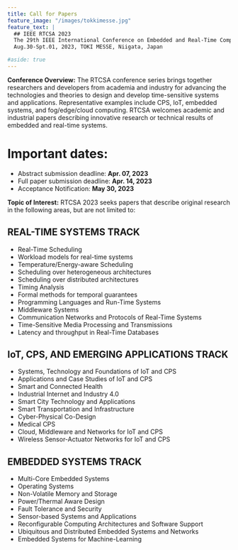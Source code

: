```yaml
---
title: Call for Papers
feature_image: "/images/tokkimesse.jpg"
feature_text: |
  ## IEEE RTCSA 2023
  The 29th IEEE International Conference on Embedded and Real-Time Computing Systems and Applications\
  Aug.30-Spt.01, 2023, TOKI MESSE, Niigata, Japan

#aside: true
---
```

**Conference Overview:**
The RTCSA conference series brings together researchers and developers from academia and industry for advancing the technologies and theories to design and develop time-sensitive systems and applications. Representative examples include CPS, IoT, embedded systems, and fog/edge/cloud computing. RTCSA welcomes academic and industrial papers describing innovative research or technical results of embedded and real-time systems.

# Important dates:
* Abstract submission deadline: **Apr. 07, 2023**
* Full paper submission deadline: **Apr. 14, 2023**
* Acceptance Notification: **May 30, 2023**


**Topic of Interest:** RTCSA 2023 seeks papers that describe original research in the following areas, but are not limited to:

## REAL-TIME SYSTEMS TRACK
* Real-Time Scheduling
* Workload models for real-time systems
* Temperature/Energy-aware Scheduling
* Scheduling over heterogeneous architectures
* Scheduling over distributed architectures
* Timing Analysis
* Formal methods for temporal guarantees
* Programming Languages and Run-Time Systems
* Middleware Systems
* Communication Networks and Protocols of Real-Time Systems
* Time-Sensitive Media Processing and Transmissions
* Latency and throughput in Real-Time Databases

## IoT, CPS, AND EMERGING APPLICATIONS TRACK
* Systems, Technology and Foundations of IoT and CPS
* Applications and Case Studies of IoT and CPS
* Smart and Connected Health
* Industrial Internet and Industry 4.0
* Smart City Technology and Applications
* Smart Transportation and Infrastructure
* Cyber-Physical Co-Design
* Medical CPS
* Cloud, Middleware and Networks for IoT and CPS
* Wireless Sensor-Actuator Networks for IoT and CPS

## EMBEDDED SYSTEMS TRACK
* Multi-Core Embedded Systems
* Operating Systems
* Non-Volatile Memory and Storage
* Power/Thermal Aware Design
* Fault Tolerance and Security
* Sensor-based Systems and Applications
* Reconfigurable Computing Architectures and Software Support
* Ubiquitous and Distributed Embedded Systems and Networks
* Embedded Systems for Machine-Learning
